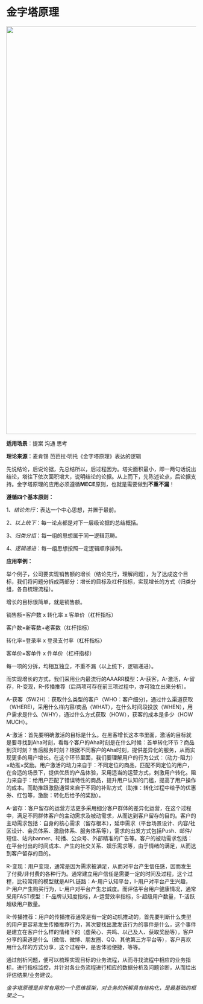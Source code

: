 # 金字塔原理

<img src="https://pic1.zhimg.com/v2-ee5ed67f63959e1cd2774fd32a78bf7b_720w.jpg?source=3af55fa1" data-caption="" data-size="normal" data-rawwidth="1080" data-rawheight="456" class="origin_image zh-lightbox-thumb" width="1080" data-original="https://pic2.zhimg.com/v2-ee5ed67f63959e1cd2774fd32a78bf7b_r.jpg?source=3af55fa1">


**适用场景**：提案 沟通 思考

**理论来源**：麦肯锡 芭芭拉·明托《金字塔原理》表达的逻辑 

先说结论，后说论据，先总结所以，后过程因为。塔尖面积最小，即一两句话说出结论，塔往下依次面积增大，说明结论的论据。从上而下，先陈述论点，后论据支持。金字塔原理的应用必须遵循**MECE**原则，也就是需要做到**不重不漏**！

**遵循四个基本原则：**

1、*结论先行*：表达一个中心思想，并置于最前。

2、*以上统下*：每一论点都是对下一层级论据的总结概括。

3、*归类分组*：每一组的思想属于同一逻辑范畴。

4、*逻辑递进*：每一组思想按照一定逻辑顺序排列。


**应用举例：**


举个例子，公司要实现销售额的增长（结论先行，理解问题），为了达成这个目标，我们将问题分拆成两部分：增长的目标及杠杆指标，实现增长的方式（归类分组，各自梳理流程）。

增长的目标很简单，就是销售额。

销售额=客户数 x 转化率 x 客单价（杠杆指标）

客户数=新客数+老客数（杠杆指标）

转化率=登录率 x 登录支付率（杠杆指标）

客单价=客单件 x 件单价（杠杆指标）

每一项的分拆，均相互独立，不重不漏（以上统下，逻辑递进）。


而实现增长的方式，我们采用业内最流行的AAARR模型：A-获客，A-激活，A-留存，R-变现，R-传播推荐（后两项可存在前三项过程中，亦可独立出来分析）。

A-获客（5W2H）：获取什么类型的客户（WHO：客户细分)，通过什么渠道获取（WHERE)，采用什么样内容/商品（WHAT），在什么时间段投放（WHEN），用户需求是什么（WHY），通过什么方式获取（HOW），获客的成本是多少（HOW MUCH）。

A-激活：首先要明确激活的目标是什么。在黑客增长这本书里面，激活的目标就是要寻找到Aha时刻，看每个客户的Aha时刻是在什么时候：首单转化环节？商品到货时刻？售后服务时刻？根据不同客户的Aha时刻，提供差异化的服务，从而实现更多的用户增长。在这个环节里面，我们要理解用户的行为公式：（动力-阻力）×助推×奖励。用户激活的动力来自于：不同定位的商品，匹配不同定位的用户，在合适的场景下，提供优质的产品体验，采用适当的运营方式，刺激用户转化。阻力来自于：给用户匹配了错误特性的商品，提升用户认知的门槛，提高了用户操作的成本。而助推跟激励通常来自于不同的补贴方式（助推：转化过程中给予的优惠券、红包等，激励：转化后给予的奖励）。

A-留存：客户留存的运营方法更多采用细分客户群体的差异化运营，在这个过程中，满足不同群体客户的主动需求及被动需求，从而达到客户留存的目的。客户的主动需求包括：自身的核心需求（留存根本），延申需求（平台场景设计、内容/社区设计、会员体系、激励体系、服务体系等），需求的出发方式包括Push、邮件/短信、站内banner、轮播、公众号、外部精准的广告等。客户的被动需求包括：在平台付出的时间成本、产生的社交关系、娱乐需求等，由于情绪的满足，从而达到客户留存的目的。

R-变现：用户变现，通常是因为需求被满足，从而对平台产生信任感，因而发生了付费/非付费的各种行为。通常建立用户信任是需要一定的时间及过程，这个过程，比较常用的模型就是AIPL链路：A-用户认知平台，I-用户对平台产生兴趣，P-用户产生购买行为，L-用户对平台产生忠诚度。而评估平台用户健康情况，通常采用FAST模型：F-品牌认知度指标，A-运营效率指标，S-超级用户数量，T-活跃超级用户数量。

R-传播推荐：用户的传播推荐通常是有一定的动机推动的，首先要判断什么类型的用户更容易发生传播推荐行为，其次要找出激发该行为的事件是什么，这个事件是建立在客户什么样的情绪下的（虚荣心、共鸣、以己及人、获取奖励等），客户分享的渠道是什么（微信、微博、朋友圈、QQ、其他第三方平台等），客户喜欢用什么样的方式分享，这个过程中，是否体验便捷，等等。

通过剖析问题，便可以梳理实现目标的业务流程，从而寻找流程中相应的业务指标，进行指标监控，并针对各业务流程进行相应的数据分析及问题诊断，从而给出评估结果/业务建议。

*金字塔原理是非常有用的一个思维框架，对业务的拆解具有结构化，是最基础的框架之一。*




